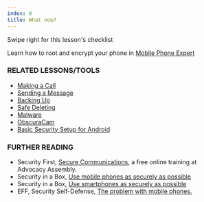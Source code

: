 ```yaml
---
index: 0
title: What now?
---
```

Swipe right for this lesson's checklist

Learn how to root and encrypt your phone in [Mobile Phone Expert](umbrella://lesson/mobile-phones/2)

### RELATED LESSONS/TOOLS

*   [Making a Call](umbrella://lesson/making-a-call)
*   [Sending a Message](umbrella://lesson/sending-a-message)
*   [Backing Up](umbrella://lesson/backing-up)
*   [Safe Deleting](umbrella://lesson/safely-deleting)
*   [Malware](umbrella://lesson/malware)
*   [ObscuraCam](umbrella://lesson/obscuracam)
*   [Basic Security Setup for Android](umbrella://lesson/android)

### FURTHER READING

* 	Security First, [Secure Communications](https://advocacyassembly.org/en/courses/33/#/chapter/1/lesson/1), a free online training at Advocacy Assembly. 
*   Security in a Box, [Use mobile phones as securely as possible](https://securityinabox.org/en/guide/mobile-phones)
*   Security in a Box, [Use smartphones as securely as possible](https://securityinabox.org/en/guide/smartphones)
*   EFF, Security Self-Defense, [The problem with mobile phones.](https://ssd.eff.org/en/module/problem-mobile-phones)